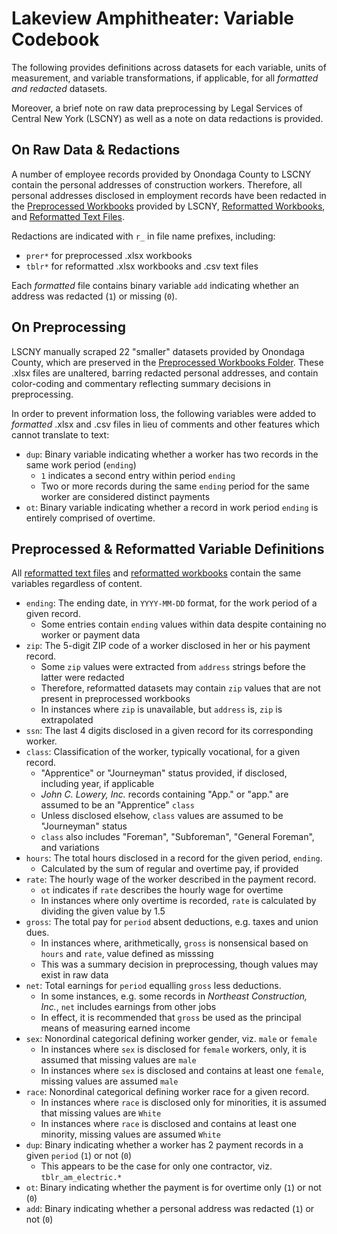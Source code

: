 # Lakeview Amphitheater: Variable Codebook

The following provides definitions across datasets for each variable, units of measurement, and variable transformations, if applicable, for all *formatted and redacted* datasets.

Moreover, a brief note on raw data preprocessing by Legal Services of Central New York (LSCNY) as well as a note on data redactions is provided.

## On Raw Data & Redactions

A number of employee records provided by Onondaga County to LSCNY contain the personal addresses of construction workers. Therefore, all personal addresses disclosed in employment records have been redacted in the [Preprocessed Workbooks](https://github.com/jamisoncrawford/lakeview/tree/master/Preprocessed%20Workbooks%20-%20Redacted) provided by LSCNY, [Reformatted Workbooks](https://github.com/jamisoncrawford/lakeview/tree/master/Reformatted%20Workbooks%20-%20Redacted), and [Reformatted Text Files](https://github.com/jamisoncrawford/lakeview/tree/master/Reformatted%20CSVs%20-%20Redacted).

Redactions are indicated with `r_` in file name prefixes, including:

* `prer*` for preprocessed .xlsx workbooks 
* `tblr*` for reformatted .xlsx workbooks and .csv text files

Each *formatted* file contains binary variable `add` indicating whether an address was redacted (`1`) or missing (`0`).

## On Preprocessing

LSCNY manually scraped 22 "smaller" datasets provided by Onondaga County, which are preserved in the [Preprocessed Workbooks Folder](https://github.com/jamisoncrawford/lakeview/tree/master/Preprocessed%20Workbooks%20-%20Redacted). These .xlsx files are unaltered, barring redacted personal addresses, and contain color-coding and commentary reflecting summary decisions in preprocessing.

In order to prevent information loss, the following variables were added to *formatted* .xlsx and .csv files in lieu of comments and other features which cannot translate to text:

* `dup`: Binary variable indicating whether a worker has two records in the same work period (`ending`)
  - `1` indicates a second entry within period `ending`
  - Two or more records during the same `ending` period for the same worker are considered distinct payments
* `ot`: Binary variable indicating whether a record in work period `ending` is entirely comprised of overtime.

## Preprocessed & Reformatted Variable Definitions

All [reformatted text files](https://github.com/jamisoncrawford/lakeview/tree/master/Reformatted%20CSVs%20-%20Redacted) and [reformatted workbooks](https://github.com/jamisoncrawford/lakeview/tree/master/Reformatted%20Workbooks%20-%20Redacted) contain the same variables regardless of content.

* `ending`: The ending date, in `YYYY-MM-DD` format, for the work period of a given record.
  - Some entries contain `ending` values within data despite containing no worker or payment data
* `zip`: The 5-digit ZIP code of a worker disclosed in her or his payment record.
  - Some `zip` values were extracted from `address` strings before the latter were redacted
  - Therefore, reformatted datasets may contain `zip` values that are not present in preprocessed workbooks
  - In instances where `zip` is unavailable, but `address` is, `zip` is extrapolated
* `ssn`: The last 4 digits disclosed in a given record for its corresponding worker.
* `class`: Classification of the worker, typically vocational, for a given record.
   - "Apprentice" or "Journeyman" status provided, if disclosed, including year, if applicable
   - *John C. Lowery, Inc.* records containing "App." or "app." are assumed to be an "Apprentice" `class`
   - Unless disclosed elsehow, `class` values are assumed to be "Journeyman" status
   - `class` also includes "Foreman", "Subforeman", "General Foreman", and variations
* `hours`: The total hours disclosed in a record for the given period, `ending`.
   - Calculated by the sum of regular and overtime pay, if provided
* `rate`: The hourly wage of the worker described in the payment record.
  - `ot` indicates if `rate` describes the hourly wage for overtime
  - In instances where only overtime is recorded, `rate` is calculated by dividing the given value by 1.5
* `gross`: The total pay for `period` absent deductions, e.g. taxes and union dues.
  - In instances where, arithmetically, `gross` is nonsensical based on `hours` and `rate`, value defined as misssing
  - This was a summary decision in preprocessing, though values may exist in raw data
* `net`: Total earnings for `period` equalling `gross` less deductions.
  - In some instances, e.g. some records in *Northeast Construction, Inc.*, `net` includes earnings from other jobs
  - In effect, it is recommended that `gross` be used as the principal means of measuring earned income
* `sex`: Nonordinal categorical defining worker gender, viz. `male` or `female`
  - In instances where `sex` is disclosed for `female` workers, only, it is assumed that missing values are `male`
  - In instances where `sex` is disclosed and contains at least one `female`, missing values are assumed `male`
* `race`: Nonordinal categorical defining worker race for a given record.
  - In instances where `race` is disclosed only for minorities, it is assumed that missing values are `White`
  - In instances where `race` is disclosed and contains at least one minority, missing values are assumed `White`
* `dup`: Binary indicating whether a worker has 2 payment records in a given `period` (`1`) or not (`0`)
  - This appears to be the case for only one contractor, viz. `tblr_am_electric.*`
* `ot`: Binary indicating whether the payment is for overtime only (`1`) or not (`0`)
* `add`: Binary indicating whether a personal address was redacted (`1`) or not (`0`)
